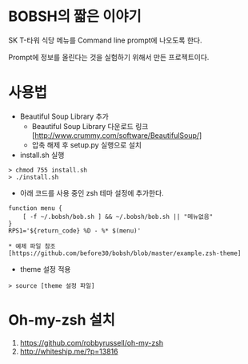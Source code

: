 BOBSH의 짧은 이야기 
=====

SK T-타워 식당 메뉴를 Command line prompt에 나오도록 한다.

Prompt에 정보를 올린다는 것을 실험하기 위해서 만든 프로젝트이다.


사용법
=====

* Beautiful Soup Library  추가
	* Beautiful Soup Library 다운로드 링크[http://www.crummy.com/software/BeautifulSoup/]
	* 압축 해제 후 setup.py 실행으로 설치
* install.sh 실행
``` 
> chmod 755 install.sh 
> ./install.sh
```

* 아래 코드를 사용 중인 zsh 테마 설정에 추가한다.
``` 
function menu {
	[ -f ~/.bobsh/bob.sh ] && ~/.bobsh/bob.sh || "메뉴없음"
}
RPS1='${return_code} %D - %* $(menu)' 
```

	* 예제 파일 참조 [https://github.com/before30/bobsh/blob/master/example.zsh-theme]
	
* theme 설정 적용
```
> source [theme 설정 파일]
```

Oh-my-zsh 설치
====

1. https://github.com/robbyrussell/oh-my-zsh
2. http://whiteship.me/?p=13816
